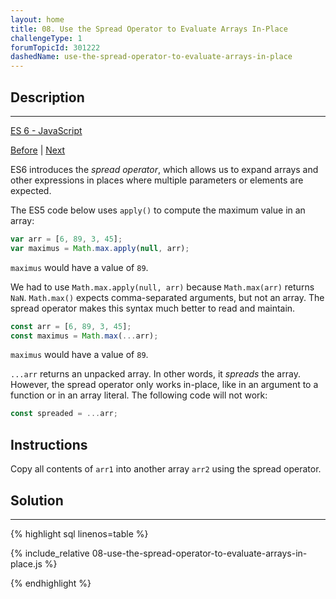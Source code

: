 ```yaml
---
layout: home 
title: 08. Use the Spread Operator to Evaluate Arrays In-Place
challengeType: 1
forumTopicId: 301222
dashedName: use-the-spread-operator-to-evaluate-arrays-in-place
---
```


<div class="row">
<div class="columnStmt" markdown="1">

## Description
------

[ES 6 -  JavaScript](./README.md) 

[Before](./07-use-the-rest-parameter-with-function-parameters.md)  | [Next](./09-use-destructuring-assignment-to-extract-values-from-objects.md)

ES6 introduces the <dfn>spread operator</dfn>, which allows us to expand arrays and other expressions in places where multiple parameters or elements are expected.

The ES5 code below uses `apply()` to compute the maximum value in an array:

```js
var arr = [6, 89, 3, 45];
var maximus = Math.max.apply(null, arr);
```

`maximus` would have a value of `89`.

We had to use `Math.max.apply(null, arr)` because `Math.max(arr)` returns `NaN`. `Math.max()` expects comma-separated arguments, but not an array. The spread operator makes this syntax much better to read and maintain.

```js
const arr = [6, 89, 3, 45];
const maximus = Math.max(...arr);
```

`maximus` would have a value of `89`.

`...arr` returns an unpacked array. In other words, it *spreads* the array. However, the spread operator only works in-place, like in an argument to a function or in an array literal. The following code will not work:

```js
const spreaded = ...arr;
```

##  Instructions 

Copy all contents of `arr1` into another array `arr2` using the spread operator.


</div>
<div class="columnSol" markdown="1">

## Solution
------

{% highlight sql linenos=table %}

{% include_relative 08-use-the-spread-operator-to-evaluate-arrays-in-place.js %}

{% endhighlight %}

</div>
</div>


